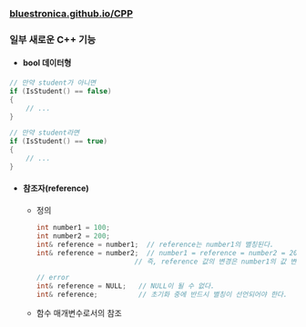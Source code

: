 ### [bluestronica.github.io/CPP](https://bluestronica.github.io/CPP)

### 일부 새로운 C++ 기능
- #### bool 데이터형
```C++
// 만약 student가 아니면
if (IsStudent() == false)
{
    // ...
}

// 만약 student라면
if (IsStudent() == true)
{
    // ...
}
```

- #### 참조자(reference)
    - 정의
        ```C++
        int number1 = 100;
        int number2 = 200;
        int& reference = number1;  // reference는 number1의 별칭된다.
        int& reference = number2;  // number1 = reference = number2 = 200;
                                // 즉, reference 값의 변경은 number1의 값 변경으로 이루어진다.

        // error
        int& reference = NULL;   // NULL이 될 수 없다.
        int& reference;          // 초기화 중에 반드시 별칭이 선언되어야 한다.
        ```

    - 함수 매개변수로서의 참조
        ```C++
        ```